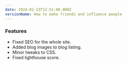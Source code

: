 ```yaml
---
date: 2024-01-23T12:51:00.000Z
versionName: How to make friends and influence people
---
```

### Features

- Fixed SEO for the whole site.
- Added blog images to blog listing.
- Minor tweaks to CSS.
- Fixed lighthouse score.
